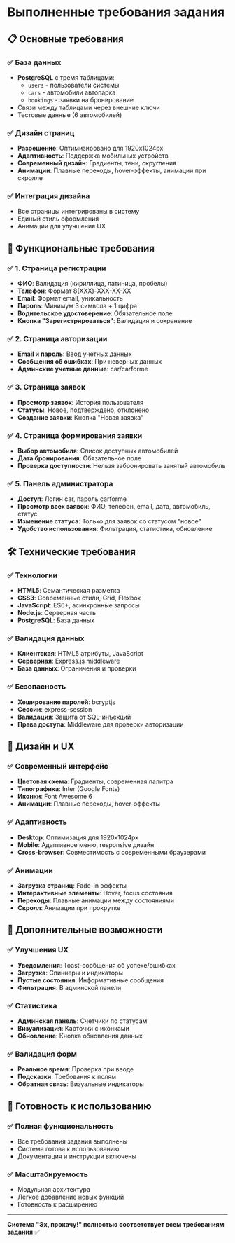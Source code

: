 # Выполненные требования задания

## 📋 Основные требования

### ✅ База данных
- **PostgreSQL** с тремя таблицами:
  - `users` - пользователи системы
  - `cars` - автомобили автопарка
  - `bookings` - заявки на бронирование
- Связи между таблицами через внешние ключи
- Тестовые данные (6 автомобилей)

### ✅ Дизайн страниц
- **Разрешение**: Оптимизировано для 1920x1024px
- **Адаптивность**: Поддержка мобильных устройств
- **Современный дизайн**: Градиенты, тени, скругления
- **Анимации**: Плавные переходы, hover-эффекты, анимации при скролле

### ✅ Интеграция дизайна
- Все страницы интегрированы в систему
- Единый стиль оформления
- Анимации для улучшения UX

## 🎯 Функциональные требования

### ✅ 1. Страница регистрации
- **ФИО**: Валидация (кириллица, латиница, пробелы)
- **Телефон**: Формат 8(XXX)-XXX-XX-XX
- **Email**: Формат email, уникальность
- **Пароль**: Минимум 3 символа + 1 цифра
- **Водительское удостоверение**: Обязательное поле
- **Кнопка "Зарегистрироваться"**: Валидация и сохранение

### ✅ 2. Страница авторизации
- **Email и пароль**: Ввод учетных данных
- **Сообщения об ошибках**: При неверных данных
- **Админские учетные данные**: car/carforme

### ✅ 3. Страница заявок
- **Просмотр заявок**: История пользователя
- **Статусы**: Новое, подтверждено, отклонено
- **Создание заявки**: Кнопка "Новая заявка"

### ✅ 4. Страница формирования заявки
- **Выбор автомобиля**: Список доступных автомобилей
- **Дата бронирования**: Обязательное поле
- **Проверка доступности**: Нельзя забронировать занятый автомобиль

### ✅ 5. Панель администратора
- **Доступ**: Логин car, пароль carforme
- **Просмотр всех заявок**: ФИО, телефон, email, дата, автомобиль, статус
- **Изменение статуса**: Только для заявок со статусом "новое"
- **Удобство использования**: Фильтрация, статистика, обновление

## 🛠 Технические требования

### ✅ Технологии
- **HTML5**: Семантическая разметка
- **CSS3**: Современные стили, Grid, Flexbox
- **JavaScript**: ES6+, асинхронные запросы
- **Node.js**: Серверная часть
- **PostgreSQL**: База данных

### ✅ Валидация данных
- **Клиентская**: HTML5 атрибуты, JavaScript
- **Серверная**: Express.js middleware
- **База данных**: Ограничения и проверки

### ✅ Безопасность
- **Хеширование паролей**: bcryptjs
- **Сессии**: express-session
- **Валидация**: Защита от SQL-инъекций
- **Права доступа**: Middleware для проверки авторизации

## 🎨 Дизайн и UX

### ✅ Современный интерфейс
- **Цветовая схема**: Градиенты, современная палитра
- **Типографика**: Inter (Google Fonts)
- **Иконки**: Font Awesome 6
- **Анимации**: Плавные переходы, hover-эффекты

### ✅ Адаптивность
- **Desktop**: Оптимизация для 1920x1024px
- **Mobile**: Адаптивное меню, responsive дизайн
- **Cross-browser**: Совместимость с современными браузерами

### ✅ Анимации
- **Загрузка страниц**: Fade-in эффекты
- **Интерактивные элементы**: Hover, focus состояния
- **Переходы**: Плавные анимации между состояниями
- **Скролл**: Анимации при прокрутке

## 📱 Дополнительные возможности

### ✅ Улучшения UX
- **Уведомления**: Toast-сообщения об успехе/ошибках
- **Загрузка**: Спиннеры и индикаторы
- **Пустые состояния**: Информативные сообщения
- **Фильтрация**: В админской панели

### ✅ Статистика
- **Админская панель**: Счетчики по статусам
- **Визуализация**: Карточки с иконками
- **Обновление**: Кнопка обновления данных

### ✅ Валидация форм
- **Реальное время**: Проверка при вводе
- **Подсказки**: Требования к полям
- **Обратная связь**: Визуальные индикаторы

## 🚀 Готовность к использованию

### ✅ Полная функциональность
- Все требования задания выполнены
- Система готова к использованию
- Документация и инструкции включены

### ✅ Масштабируемость
- Модульная архитектура
- Легкое добавление новых функций
- Готовность к расширению

---

**Система "Эх, прокачу!" полностью соответствует всем требованиям задания** ✅ 